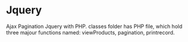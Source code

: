 # Jquery
Ajax Pagination
Jquery with PHP.
classes folder has PHP file, which hold three majour functions named: viewProducts, pagination, printrecord.

